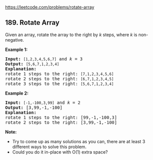 https://leetcode.com/problems/rotate-array

## 189. Rotate Array

<div><p>Given an array, rotate the array to the right by <em>k</em> steps, where <em>k</em> is non-negative.</p>
<p><strong>Example 1:</strong></p>
<pre><strong>Input:</strong> <code>[1,2,3,4,5,6,7]</code> and <em>k</em> = 3
<strong>Output:</strong> <code>[5,6,7,1,2,3,4]</code>
<strong>Explanation:</strong>
rotate 1 steps to the right: <code>[7,1,2,3,4,5,6]</code>
rotate 2 steps to the right: <code>[6,7,1,2,3,4,5]
</code>rotate 3 steps to the right: <code>[5,6,7,1,2,3,4]</code>
</pre>
<p><strong>Example 2:</strong></p>
<pre><strong>Input:</strong> <code>[-1,-100,3,99]</code> and <em>k</em> = 2
<strong>Output:</strong> [3,99,-1,-100]
<strong>Explanation:</strong> 
rotate 1 steps to the right: [99,-1,-100,3]
rotate 2 steps to the right: [3,99,-1,-100]
</pre>
<p><strong>Note:</strong></p>
<ul>
<li>Try to come up as many solutions as you can, there are at least 3 different ways to solve this problem.</li>
<li>Could you do it in-place with O(1) extra space?</li>
</ul></div>
